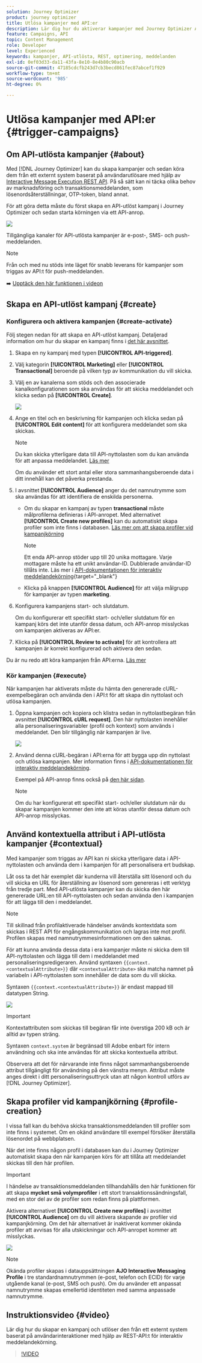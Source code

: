 ```yaml
---
solution: Journey Optimizer
product: journey optimizer
title: Utlösa kampanjer med API:er
description: Lär dig hur du aktiverar kampanjer med Journey Optimizer API:er
feature: Campaigns, API
topic: Content Management
role: Developer
level: Experienced
keywords: kampanjer, API-utlösta, REST, optimering, meddelanden
exl-id: 0ef03d33-da11-43fa-8e10-8e4b80c90acb
source-git-commit: 47185cdcfb243d7cb3becd861fec87abcef1f929
workflow-type: tm+mt
source-wordcount: '985'
ht-degree: 0%

---
```


# Utlösa kampanjer med API:er {#trigger-campaigns}

## Om API-utlösta kampanjer {#about}

Med [!DNL Journey Optimizer] kan du skapa kampanjer och sedan köra dem från ett externt system baserat på användarutlösare med hjälp av [Interactive Message Execution REST API](https://developer.adobe.com/journey-optimizer-apis/references/messaging/#tag/execution). På så sätt kan ni täcka olika behov av marknadsföring och transaktionsmeddelanden, som lösenordsåterställningar, OTP-token, bland annat.

För att göra detta måste du först skapa en API-utlöst kampanj i Journey Optimizer och sedan starta körningen via ett API-anrop.

![](../rn/assets/do-not-localize/api-triggered.gif)

Tillgängliga kanaler för API-utlösta kampanjer är e-post-, SMS- och push-meddelanden.

>[!NOTE]
>
>Från och med nu stöds inte läget för snabb leverans för kampanjer som triggas av API:t för push-meddelanden.

➡️ [Upptäck den här funktionen i videon](#video)

## Skapa en API-utlöst kampanj {#create}

### Konfigurera och aktivera kampanjen {#create-activate}

Följ stegen nedan för att skapa en API-utlöst kampanj. Detaljerad information om hur du skapar en kampanj finns i [det här avsnittet](create-campaign.md).

1. Skapa en ny kampanj med typen **[!UICONTROL API-triggered]**.

1. Välj kategorin **[!UICONTROL Marketing]** eller **[!UICONTROL Transactional]** beroende på vilken typ av kommunikation du vill skicka.

1. Välj en av kanalerna som stöds och den associerade kanalkonfigurationen som ska användas för att skicka meddelandet och klicka sedan på **[!UICONTROL Create]**.

   ![](assets/api-triggered-type.png)

1. Ange en titel och en beskrivning för kampanjen och klicka sedan på **[!UICONTROL Edit content]** för att konfigurera meddelandet som ska skickas.

   >[!NOTE]
   >
   >Du kan skicka ytterligare data till API-nyttolasten som du kan använda för att anpassa meddelandet. [Läs mer](#contextual)
   >
   >Om du använder ett stort antal eller stora sammanhangsberoende data i ditt innehåll kan det påverka prestanda.

1. I avsnittet **[!UICONTROL Audience]** anger du det namnutrymme som ska användas för att identifiera de enskilda personerna.

   * Om du skapar en kampanj av typen **transactional** måste målprofilerna definieras i API-anropet. Med alternativet **[!UICONTROL Create new profiles]** kan du automatiskt skapa profiler som inte finns i databasen. [Läs mer om att skapa profiler vid kampanjkörning](#profile-creation)

     >[!NOTE]
     >
     >Ett enda API-anrop stöder upp till 20 unika mottagare. Varje mottagare måste ha ett unikt användar-ID. Dubblerade användar-ID tillåts inte. Läs mer i [API-dokumentationen för interaktiv meddelandekörning](https://developer.adobe.com/journey-optimizer-apis/references/messaging/#tag/execution/operation/postIMUnitaryMessageExecution){target="_blank"}

   * Klicka på knappen **[!UICONTROL Audience]** för att välja målgrupp för kampanjer av typen **marketing**.

1. Konfigurera kampanjens start- och slutdatum.

   Om du konfigurerar ett specifikt start- och/eller slutdatum för en kampanj körs det inte utanför dessa datum, och API-anrop misslyckas om kampanjen aktiveras av API:er.

1. Klicka på **[!UICONTROL Review to activate]** för att kontrollera att kampanjen är korrekt konfigurerad och aktivera den sedan.

Du är nu redo att köra kampanjen från API:erna. [Läs mer](#execute)

### Kör kampanjen {#execute}

När kampanjen har aktiverats måste du hämta den genererade cURL-exempelbegäran och använda den i API:t för att skapa din nyttolast och utlösa kampanjen.

1. Öppna kampanjen och kopiera och klistra sedan in nyttolastbegäran från avsnittet **[!UICONTROL cURL request]**. Den här nyttolasten innehåller alla personaliseringsvariabler (profil och kontext) som används i meddelandet. Den blir tillgänglig när kampanjen är live.

   ![](assets/api-triggered-curl.png)

1. Använd denna cURL-begäran i API:erna för att bygga upp din nyttolast och utlösa kampanjen. Mer information finns i [API-dokumentationen för interaktiv meddelandekörning](https://developer.adobe.com/journey-optimizer-apis/references/messaging/#tag/execution).


   Exempel på API-anrop finns också på [den här sidan](https://developer.adobe.com/journey-optimizer-apis/references/messaging-samples/).

   >[!NOTE]
   >
   >Om du har konfigurerat ett specifikt start- och/eller slutdatum när du skapar kampanjen kommer den inte att köras utanför dessa datum och API-anrop misslyckas.

## Använd kontextuella attribut i API-utlösta kampanjer {#contextual}

Med kampanjer som triggas av API kan ni skicka ytterligare data i API-nyttolasten och använda dem i kampanjen för att personalisera ert budskap.

Låt oss ta det här exemplet där kunderna vill återställa sitt lösenord och du vill skicka en URL för återställning av lösenord som genereras i ett verktyg från tredje part. Med API-utlösta kampanjer kan du skicka den här genererade URL:en till API-nyttolasten och sedan använda den i kampanjen för att lägga till den i meddelandet.

>[!NOTE]
>
>Till skillnad från profilaktiverade händelser används kontextdata som skickas i REST API för engångskommunikation och lagras inte mot profil. Profilen skapas med namnutrymmesinformationen om den saknas.

För att kunna använda dessa data i era kampanjer måste ni skicka dem till API-nyttolasten och lägga till dem i meddelandet med personaliseringsredigeraren. Använd syntaxen `{{context.<contextualAttribute>}}` där `<contextualAttribute>` ska matcha namnet på variabeln i API-nyttolasten som innehåller de data som du vill skicka.

Syntaxen `{{context.<contextualAttribute>}}` är endast mappad till datatypen String.

![](assets/api-triggered-context.png)


>[!IMPORTANT]
>
>Kontextattributen som skickas till begäran får inte överstiga 200 kB och är alltid av typen sträng.
>
>Syntaxen `context.system` är begränsad till Adobe enbart för intern användning och ska inte användas för att skicka kontextuella attribut.

Observera att det för närvarande inte finns något sammanhangsberoende attribut tillgängligt för användning på den vänstra menyn. Attribut måste anges direkt i ditt personaliseringsuttryck utan att någon kontroll utförs av [!DNL Journey Optimizer].

## Skapa profiler vid kampanjkörning {#profile-creation}

I vissa fall kan du behöva skicka transaktionsmeddelanden till profiler som inte finns i systemet. Om en okänd användare till exempel försöker återställa lösenordet på webbplatsen.

När det inte finns någon profil i databasen kan du i Journey Optimizer automatiskt skapa den när kampanjen körs för att tillåta att meddelandet skickas till den här profilen.

>[!IMPORTANT]
>
>I händelse av transaktionsmeddelanden tillhandahålls den här funktionen för att skapa **mycket små volymprofiler** i ett stort transaktionssändningsfall, med en stor del av de profiler som redan finns på plattformen.

Aktivera alternativet **[!UICONTROL Create new profiles]** i avsnittet **[!UICONTROL Audience]** om du vill aktivera skapande av profiler vid kampanjkörning. Om det här alternativet är inaktiverat kommer okända profiler att avvisas för alla utskickningar och API-anropet kommer att misslyckas.

![](assets/api-triggered-create-profile.png)

>[!NOTE]
>
>Okända profiler skapas i datauppsättningen **AJO Interactive Messaging Profile** i tre standardnamnutrymmen (e-post, telefon och ECID) för varje utgående kanal (e-post, SMS och push). Om du använder ett anpassat namnutrymme skapas emellertid identiteten med samma anpassade namnutrymme.

## Instruktionsvideo {#video}

Lär dig hur du skapar en kampanj och utlöser den från ett externt system baserat på användarinteraktioner med hjälp av REST-API:t för interaktiv meddelandekörning.

>[!VIDEO](https://video.tv.adobe.com/v/3452729?quality=12&captions=swe)
